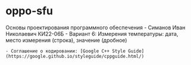 # oppo-sfu
Основы проектирования программного обеспечения
	- Симанов Иван Николаевич КИ22-06Б
	- Вариант 6: Измерения температуры: дата, место измерения (строка), значение (дробное)

	- Соглашение о кодировании: [Google C++ Style Guide](https://google.github.io/styleguide/cppguide.html/)